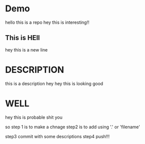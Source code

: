 # Demo

hello this is a repo hey this is interesting!!
## This is HEll
hey this is a new line

# DESCRIPTION


this is a description
hey hey this is looking good

# WELL
hey this is probable shit you

so step 1 is to make a chnage
step2 is to add using '.' or 'filename'

step3 commit with some descriptions
step4 push!!!
